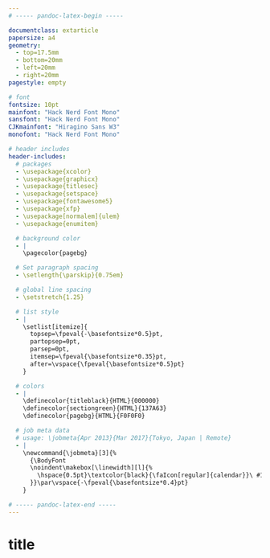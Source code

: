 ```yaml
---
# ----- pandoc-latex-begin -----

documentclass: extarticle
papersize: a4
geometry:
  - top=17.5mm
  - bottom=20mm
  - left=20mm
  - right=20mm
pagestyle: empty

# font
fontsize: 10pt
mainfont: "Hack Nerd Font Mono"
sansfont: "Hack Nerd Font Mono"
CJKmainfont: "Hiragino Sans W3"
monofont: "Hack Nerd Font Mono"

# header includes
header-includes:
  # packages
  - \usepackage{xcolor}
  - \usepackage{graphicx}
  - \usepackage{titlesec}
  - \usepackage{setspace}
  - \usepackage{fontawesome5}
  - \usepackage{xfp}
  - \usepackage[normalem]{ulem}
  - \usepackage{enumitem}

  # background color
  - |
    \pagecolor{pagebg}

  # Set paragraph spacing
  - \setlength{\parskip}{0.75em}

  # global line spacing
  - \setstretch{1.25}

  # list style
  - |
    \setlist[itemize]{
      topsep=\fpeval{-\basefontsize*0.5}pt,
      partopsep=0pt,
      parsep=0pt,
      itemsep=\fpeval{\basefontsize*0.35}pt,
      after=\vspace{\fpeval{\basefontsize*0.5}pt}
    }

  # colors
  - |
    \definecolor{titleblack}{HTML}{000000}
    \definecolor{sectiongreen}{HTML}{137A63}
    \definecolor{pagebg}{HTML}{F0F0F0}

  # job meta data
  # usage: \jobmeta{Apr 2013}{Mar 2017}{Tokyo, Japan | Remote}
  - |
    \newcommand{\jobmeta}[3]{%
      {\BodyFont
      \noindent\makebox[\linewidth][l]{%
        \hspace{0.5pt}\textcolor{black}{\faIcon[regular]{calendar}}\ #1~-~#2\hfill\textcolor{black}{\faMapMarker*}\ #3%
      }}\par\vspace{-\fpeval{\basefontsize*0.4}pt}
    }

# ----- pandoc-latex-end -----
---
```


# title
